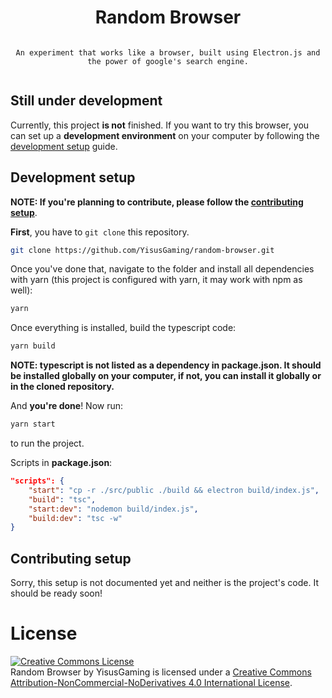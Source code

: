 <div align="center" style="display:flex;flex-direction:column;">
    <h1>Random Browser</h1>

    An experiment that works like a browser, built using Electron.js and the power of google's search engine.
</div>

## Still under development
Currently, this project **is not** finished.
If you want to try this browser, you can set up a **development environment** on your computer by following the [development setup](#development-setup) guide.

## Development setup

**NOTE: If you're planning to contribute, please follow the [contributing setup](#contributing-setup)**.

**First**, you have to `git clone` this repository.
```bash
git clone https://github.com/YisusGaming/random-browser.git
```

Once you've done that, navigate to the folder and install all dependencies with yarn (this project is configured with yarn, it may work with npm as well):

```bash
yarn
```

Once everything is installed, build the typescript code:
```bash
yarn build
```
**NOTE: typescript is not listed as a dependency in package.json. It should be installed globally on your computer, if not, you can install it globally or in the cloned repository.**

And **you're done**! Now run:
```bash
yarn start
```
to run the project.

Scripts in **package.json**:
```json
"scripts": {
    "start": "cp -r ./src/public ./build && electron build/index.js",
    "build": "tsc",
    "start:dev": "nodemon build/index.js",
    "build:dev": "tsc -w"
}
```

## Contributing setup
Sorry, this setup is not documented yet and neither is the project's code. It should be ready soon!

# License
<a rel="license" href="http://creativecommons.org/licenses/by-nc-nd/4.0/"><img alt="Creative Commons License" style="border-width:0" src="https://i.creativecommons.org/l/by-nc-nd/4.0/88x31.png" /></a><br /><span xmlns:dct="http://purl.org/dc/terms/" property="dct:title">Random Browser</span> by <span xmlns:cc="http://creativecommons.org/ns#" property="cc:attributionName">YisusGaming</span> is licensed under a <a rel="license" href="http://creativecommons.org/licenses/by-nc-nd/4.0/">Creative Commons Attribution-NonCommercial-NoDerivatives 4.0 International License</a>.
